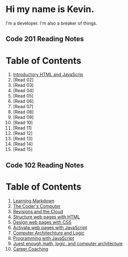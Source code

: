# Hi my name is Kevin.
I'm a developer.
I'm also a breaker of things.

## Code 201 Reading Notes

# Table of Contents

1. [Introductory HTML and JavaScrip](https://github.com/kevinhenry/reading-notes/blob/main/class-01.md)
2. [Read 02]
3. [Read 03]
4. [Read 04]
5. [Read 05]
6. [Read 06]
7. [Read 07]
8. [Read 08]
9. [Read 09]
10. [Read 10]
11. [Read 11]
12. [Read 12]
13. [Read 13]
14. [Read 14]
15. [Read 15]



## Code 102 Reading Notes

# Table of Contents
1. [Learning Markdown](https://github.com/kevinhenry/reading-notes/blob/main/day1.md)
2. [The Coder's Computer](https://github.com/kevinhenry/reading-notes/blob/main/day2.md)
3. [Revisions and the Cloud](https://github.com/kevinhenry/reading-notes/blob/main/day3.md)
4. [Structure web pages with HTML](https://github.com/kevinhenry/reading-notes/blob/main/day4.md)
5. [Design web pages with CSS](https://github.com/kevinhenry/reading-notes/blob/main/day5.md)
6. [Activate web pages with JavaScript](https://github.com/kevinhenry/reading-notes/blob/main/day6a.md)
6. [Computer Architechture and Logic](https://github.com/kevinhenry/reading-notes/blob/main/day6b.md)
7. [Programming with JavaScript](https://github.com/kevinhenry/reading-notes/blob/main/day7.md)
8. [Juest enough math, logic, and computer architecture](https://github.com/kevinhenry/reading-notes/blob/main/day8.md)
9. [Career Coaching](https://github.com/kevinhenry/reading-notes/blob/main/day9.md)
